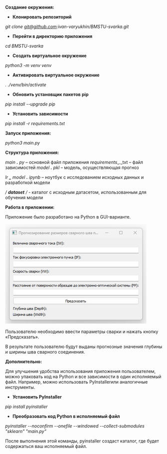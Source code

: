 **Создание окружения:**

- **Клонировать репозиторий**

_git clone git@github.com:ivan-varyukhin/BMSTU-svarka.git_

- **Перейти в директорию приложения**

_cd BMSTU-svarka_

- **Создать виртуальное окружение**

_python3 -m venv venv_

- **Активировать виртуальное окружение**

_. ./venv/bin/activate_

- **Обновить установщик пакетов**  **pip**

_pip install --upgrade pip_

- **Установить зависимости**

_pip install -r requirements.txt_

**Запуск приложения:**

_python3 main.py_


**Структура приложения:**

_main __.__ py_ – основной файл приложения
_requirements__._txt – файл зависимостей
_model __.__ pkl_ – модель, осуществляющая прогноз

_lr __\___ model __.__ ipynb_ – ноутбук с исследованием исходных данных и разработкой модели

_/ __dataset__ /_ - каталог с исходным датасетом, использованным для обучения модели

**Работа в приложении:**

Приложение было разработано на Python в GUI-варианте.

![My Image](app.jpg)

Пользователю необходимо ввести параметры сварки и нажать кнопку «Предсказать».

В результате пользователю будут выданы прогнозные значения глубины и ширины шва сварного соединения.

**Дополнительно:**

Для улучшения удобства использования приложения пользователем, можно упаковать код на Python и все зависимости в один исполняемый файл. Например, можно использовать PyInstallerили аналогичные инструменты.

- **Установить PyInstaller**

_pip install pyinstaller_

- **Преобразовать код Python в исполняемый файл**

_pyinstaller --noconfirm --onefile --windowed --collect-submodules "sklearn" "main.py"_

После выполнения этой команды, pyinstaller создаст каталог, где будет содержаться ваш исполняемый файл.

